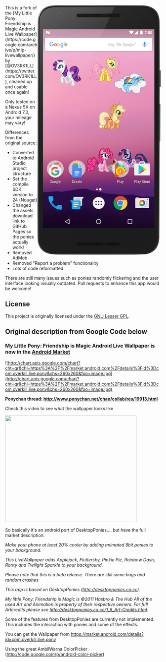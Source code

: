 <img src="https://github.com/ngyikp/mlp-livewallpaper/raw/master/docs/screenshot.png" align="right" width="400">
This is a fork of the [My Little Pony: Friendship is Magic Android Live Wallpaper](https://code.google.com/archive/p/mlp-livewallpaper/) by [@OV3RK1LL](https://twitter.com/OV3RK1LL), cleaned up and usable once again!

Only tested on a Nexus 5X on Android 7.0, your mileage may vary!

Differences from the original source:

* Converted to Android Studio project structure
* Set the compile SDK version to 24 (Nougat)
* Changed the assets download link to GitHub Pages so the ponies actually work!
* Removed AdMob
* Removed "Report a problem" functionality
* Lots of code reformatted

There are still many issues such as ponies randomly flickering and the user interface looking visually outdated. Pull requests to enhance this app would be welcome!

## License

This project is originally licensed under the [GNU Lesser GPL](http://www.gnu.org/licenses/lgpl.html).

## Original description from Google Code below

### My Little Pony: Friendship is Magic Android Live Wallpaper is now in the [Android Market](https://market.android.com/details?id=com.overkill.live.pony) ###
![http://chart.apis.google.com/chart?cht=qr&chl=https%3A%2F%2Fmarket.android.com%2Fdetails%3Fid%3Dcom.overkill.live.pony&chs=260x260&foo=image.jpg](http://chart.apis.google.com/chart?cht=qr&chl=https%3A%2F%2Fmarket.android.com%2Fdetails%3Fid%3Dcom.overkill.live.pony&chs=260x260&foo=image.jpg)

**Ponychan thread: http://www.ponychan.net/chan/collab/res/19913.html**

Check this video to see what the wallpaper looks like

<a href='http://www.youtube.com/watch?feature=player_embedded&v=hO7TE45m1PI' target='_blank'><img src='http://img.youtube.com/vi/hO7TE45m1PI/0.jpg' width='425' height=344 /></a>

So basically it's an android port of DesktopPonies.... but have the full market description:

_Make your phone at least 20% cooler by adding animated 8bit ponies to your background._

_This LiveWallpaper adds Applejack, Fluttershy, Pinkie Pie, Rainbow Dash, Rarity and Twilight Sparkle to your background._

_Please note that this is a beta release. There are still some bugs and random crashes_

_This app is based on DesktopPonies (http://desktopponies.co.cc)._

_My little Pony: Friendship is Magic is ©2011 Hasbro & The Hub
All of the used Art and Animation is property of their respective owners. For full Artcredits please see http://desktopponies.co.cc/1_8_Art-Credits.html._

Some of the features from DesktopPonies are currently not implemented. This includes the interaction with ponies and some of the effects.

You can get the Wallpaper from https://market.android.com/details?id=com.overkill.live.pony

Using the great AmbilWarna ColorPicker (http://code.google.com/p/android-color-picker)
